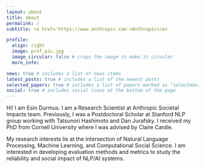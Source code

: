 ```yaml
---
layout: about
title: about
permalink: /
subtitle: <a href='https://www.anthropic.com'>Anthropic</a>

profile:
  align: right
  image: prof_pic.jpg
  image_circular: false # crops the image to make it circular
  more_info: 

news: true # includes a list of news items
latest_posts: true # includes a list of the newest posts
selected_papers: true # includes a list of papers marked as "selected={true}"
social: true # includes social icons at the bottom of the page
---
```


Hi! I am Esin Durmus. I am a Research Scientist at Anthropic Societal Impacts team. Previously, I was a Postdoctoral Scholar at Stanford NLP group working with Tatsunori Hashimoto and Dan Jurafsky. I received my PhD from Cornell University where I was advised by Claire Cardie.

My research interests lie at the intersection of Natural Language Processing, Machine Learning, and Computational Social Science. I am interested in developing evaluation methods and metrics to study the reliability and social impact of NLP/AI systems.
